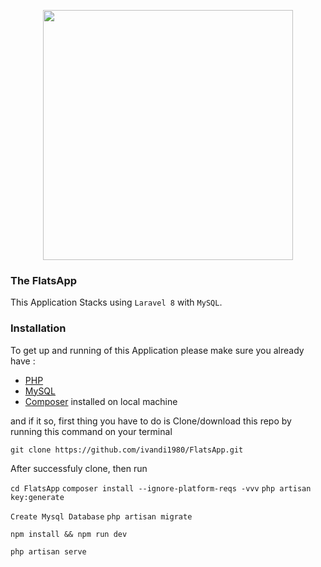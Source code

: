 <p align="center"><a href="https://laravel.com" target="_blank"><img src="https://raw.githubusercontent.com/laravel/art/master/logo-lockup/5%20SVG/2%20CMYK/1%20Full%20Color/laravel-logolockup-cmyk-red.svg" width="400"></a></p>

### The FlatsApp

This Application Stacks using `Laravel 8` with `MySQL`.

### Installation

To get up and running of this Application please make sure you already have :

-   <a href="https://www.php.net/">PHP</a>
-   <a href="https://www.mysql.com/">MySQL</a>
-   <a href="https://getcomposer.org/">Composer</a>
    installed on local machine

and if it so, first thing you have to do is Clone/download this repo by running this command on your terminal

`git clone https://github.com/ivandi1980/FlatsApp.git`

After successfuly clone, then run

`cd FlatsApp`
`composer install --ignore-platform-reqs -vvv`
`php artisan key:generate`

`Create Mysql Database`
`php artisan migrate`

`npm install && npm run dev`

`php artisan serve`
